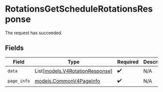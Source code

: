 # RotationsGetScheduleRotationsResponse

The request has succeeded.


## Fields

| Field                                                              | Type                                                               | Required                                                           | Description                                                        |
| ------------------------------------------------------------------ | ------------------------------------------------------------------ | ------------------------------------------------------------------ | ------------------------------------------------------------------ |
| `data`                                                             | List[[models.V4RotationResponse](../models/v4rotationresponse.md)] | :heavy_check_mark:                                                 | N/A                                                                |
| `page_info`                                                        | [models.CommonV4PageInfo](../models/commonv4pageinfo.md)           | :heavy_check_mark:                                                 | N/A                                                                |
